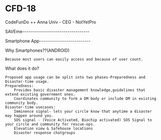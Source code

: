 # CFD-18
CodeFunDo ++ Anna Univ - CEG - NotYetPro

SAVEme----------------------------------

Smartphone App--------------------------


Why Smartphones??(ANDROID)

    Because most users can easily access and because of user count.


What does it do?

    Proposed app usage can be split into two phases-Preparedness and Disaster-time usage.
    Preparedness:
        Provides basic disaster management knowledge,guidelines that extend existing government ones.
        Coordinates community to form a DM body or include DM in existing community body.
    Disaster-time usecases:
        Imminence signal- lets your circle know that anytime a disaster may happen around you.
        SOS signal - (Voice Activated, Biochip activated) SOS Signal to your circle and community for rescue-ops.
        Elevation view & Safehouse locations
        Disaster response chatgroups
    
        
